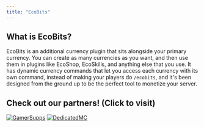 ```yaml
---
title: "EcoBits"
---
```


## What is EcoBits?

EcoBits is an additional currency plugin that sits alongside your primary currency. You can create
as many currencies as you want, and then use them in plugins like EcoShop, EcoSkills, and anything
else that you use. It has dynamic currency commands that let you access each currency with its own
command, instead of making your players do `/ecobits`, and it's been designed from the ground up to
be the perfect tool to monetize your server.

## Check out our partners! (Click to visit)

[![GamerSupps](https://i.imgur.com/7mFhlQO.png)](http://gamersupps.gg/discount/Auxilor?afmc=Auxilor)
[![DedicatedMC](https://i.imgur.com/x9aeH38.png)](https://dedimc.promo/Auxilor)
